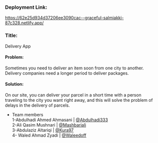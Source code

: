 ### Deployment Link:
https://62e25d934d37206ee3090cac--graceful-salmiakki-87c328.netlify.app/

### Title:
Delivery App

#### Problem:
Sometimes you need to deliver an item soon from one city to another. Delivery companies need a longer period to deliver packages.
#### Solution:
  On our site, you can deliver your parcel in a short time with a person traveling to the city you want right away, and this will solve the problem of delays in the delivery of parcels.
  
- Team members<br/>
1-Abdulhadi Ahmed Ahmasani | [@Abdulhadi333](https://github.com/Abdulhadi333 "@Abdulhadi333")<br/>
2-Ali Qasim Mushnari | [@Mashbariali](https://github.com/Mashbariali "@Mashbariali")<br/>
3-Abdulaziz Altariqi | [@Kura97](http://github.com/Kura97 "@Kura97")<br/>
4- Waled Ahmad Zyadi | [@Waleedoff](https://github.com/Waleedoff "@Waleedoff")


